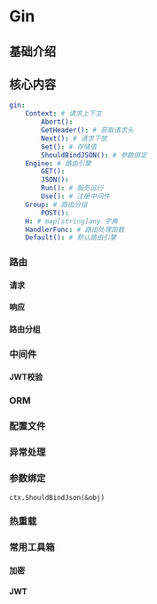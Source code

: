 # Gin

## 基础介绍


## 核心内容
```yaml
gin:
    Context: # 请求上下文
        Abort():
        GetHeader(): # 获取请求头
        Next(): # 请求下放
        Set(): # 存储值
        ShouldBindJSON(): # 参数绑定
    Engine: # 路由引擎
        GET():
        JSON():
        Run(): # 服务运行
        Use(): # 注册中间件
    Group: # 路由分组
        POST():
    H: # map[string]any 字典
    HandlerFunc: # 路由处理函数
    Default(): # 默认路由引擎
```

### 路由

#### 请求


#### 响应



#### 路由分组


### 中间件


#### JWT校验


### ORM




### 配置文件


### 异常处理


### 参数绑定

`ctx.ShouldBindJson(&obj)`


### 热重载



### 常用工具箱

#### 加密



#### JWT
